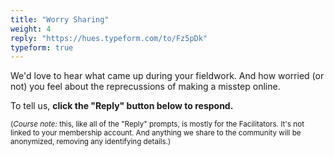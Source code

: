 ```yaml
---
title: "Worry Sharing"
weight: 4
reply: "https://hues.typeform.com/to/Fz5pDk"
typeform: true
---
```


We'd love to hear what came up during your fieldwork. And how worried (or not) you feel about the reprecussions of making a misstep online.

To tell us, **click the "Reply" button below to respond.**

<small>(_Course note:_ this, like all of the "Reply" prompts, is mostly for the Facilitators. It's not linked to your membership account. And anything we share to the community will be anonymized, removing any identifying details.)</small>
